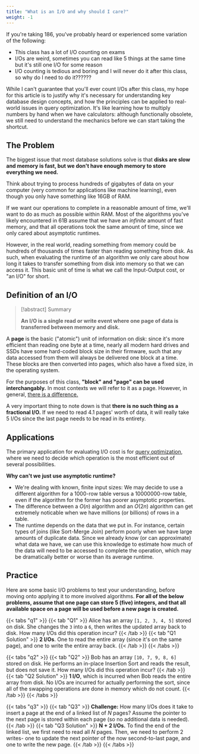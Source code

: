 ```yaml
---
title: "What is an I/O and why should I care?"
weight: -1
---
```

If you're taking 186, you've probably heard or experienced some variation of the following:
 - This class has a lot of I/O counting on exams
 - I/Os are weird, sometimes you can read like 5 things at the same time but it's still one I/O for some reason
 - I/O counting is tedious and boring and I will never do it after this class, so why do I need to do it??????

While I can't guarantee that you'll ever count I/Os after this class, my hope for this article is to justify why it's necessary for understanding key database design concepts, and how the principles can be applied to real-world issues in query optimization. It's like learning how to multiply numbers by hand when we have calculators: although functionally obsolete, we still need to understand the mechanics before we can start taking the shortcut.


## The Problem

The biggest issue that most database solutions solve is that **disks are slow and memory is fast, but we don't have enough memory to store everything we need.**

Think about trying to process hundreds of gigabytes of data on your computer (very common for applications like machine learning), even though you only have something like 16GB of RAM.

If we want our operations to complete in a reasonable amount of time, we'll want to do as much as possible within RAM. Most of the algorithms you've likely encountered in 61B assume that we have an *infinite* amount of fast memory, and that all operations took the same amount of time, since we only cared about asymptotic runtimes.

However, in the real world, reading something from memory could be hundreds of thousands of times faster than reading something from disk. As such, when evaluating the runtime of an algorithm we only care about how long it takes to transfer something from disk into memory so that we can access it. This basic unit of time is what we call the Input-Output cost, or "an I/O" for short.


## Definition of an I/O

> [!abstract] Summary
> 
> **An I/O is a single read or write event where one page of data is transferred between memory and disk.**

A **page** is the basic ("atomic") unit of information on disk: since it's more efficient than reading one byte at a time, nearly all modern hard drives and SSDs have some hard-coded block size in their firmware, such that any data accessed from them will always be delivered one block at a time. These blocks are then converted into pages, which also have a fixed size, in the operating system.

For the purposes of this class, **"block" and "page" can be used interchangably.** In most contexts we will refer to it as a page. However, in general, [there is a difference.](https://stackoverflow.com/questions/22137555/whats-the-difference-between-page-and-block-in-operating-system)

A very important thing to note down is that **there is no such thing as a fractional I/O.** If we need to read 4.1 pages' worth of data, it will really take 5 I/Os since the last page needs to be read in its entirety.

## Applications

The primary application for evaluating I/O cost is for [query optimization](<cs186/07 Query Optimization>), where we need to decide which operation is the most efficient out of several possibilities. 

**Why can't we just use asymptotic runtime?**
 - We're dealing with known, finite input sizes: We may decide to use a different algorithm for a 1000-row table versus a 10000000-row table, even if the algorithm for the former has poorer asymptotic properties.
 - The difference between a $O(n)$ algorithm and an $O(2n)$ algorithm can get extremely noticable when we have millions (or billions) of rows in a table.
 - The runtime depends on the data that we put in. For instance, certain types of joins (like Sort-Merge Join) perform poorly when we have large amounts of duplicate data. Since we already know (or can approximate) what data we have, we can use this knowledge to estimate how much of the data will need to be accessed to complete the operation, which may be dramatically better or worse than its average runtime.

## Practice

Here are some basic I/O problems to test your understanding, before moving onto applying it to more involved algorithms. **For all of the below problems, assume that one page can store 5 (five) integers, and that all available space on a page will be used before a new page is created.**

{{< tabs "q1" >}}
{{< tab "Q1" >}}
Alice has an array `[1, 2, 3, 4, 5]` stored on disk. She changes the `3` into a `6`, then writes the updated array back to disk. How many I/Os did this operation incur? 
{{< /tab >}}
{{< tab "Q1 Solution" >}}
**2 I/Os**. One to read the entire array (since it's on the same page), and one to write the entire array back.
{{< /tab >}}
{{< /tabs >}}

{{< tabs "q2" >}}
{{< tab "Q2" >}}
Bob has an array `[10, 7, 9, 8, 6]` stored on disk. He performs an in-place Insertion Sort and reads the result, but does not save it. How many I/Os did this operation incur? 
{{< /tab >}}
{{< tab "Q2 Solution" >}}
**1 I/O**, which is incurred when Bob reads the entire array from disk. No I/Os are incurred for actually performing the sort, since all of the swapping operations are done in memory which do not count.
{{< /tab >}}
{{< /tabs >}}

{{< tabs "q3" >}}
{{< tab "Q3" >}}
**Challenge:** How many I/Os does it take to insert a page at the end of a linked list of $N$ pages? Assume the pointer to the next page is stored within each page (so no additional data is needed).
{{< /tab >}}
{{< tab "Q3 Solution" >}}
**N + 2 I/Os.** To find the end of the linked list, we first need to read all $N$ pages. Then, we need to perform 2 writes- one to update the next pointer of the now second-to-last page, and one to write the new page.
{{< /tab >}}
{{< /tabs >}}
